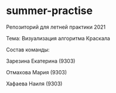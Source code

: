 # summer-practise

Репозиторий для летней практики 2021

Тема: Визуализация алгоритма Краскала

Состав команды:

Зарезина Екатерина (9303)

Отмахова Мария (9303)

Хафаева Наиля (9303)

